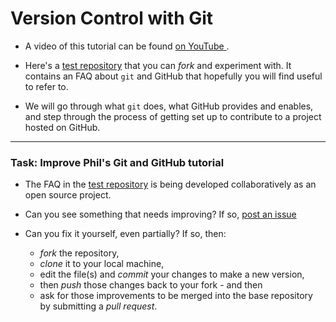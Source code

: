 # Version Control with Git

* A video of this tutorial can be found [on YouTube ](https://www.youtube.com/watch?v=2g9lsbJBPEs).

* Here's a [test repository](https://github.com/drphilmarshall/GettingStarted) that you can *fork* and experiment with. It contains an FAQ about `git` and GitHub that hopefully you will find useful to refer to.

* We will go through what `git` does, what GitHub provides and enables, and step through the process of getting set up to contribute to a project hosted on GitHub.

-----

### Task: Improve Phil's Git and GitHub tutorial

* The FAQ in the [test repository](https://github.com/drphilmarshall/GettingStarted) is being developed collaboratively as an open source project.

* Can you see something that needs improving? If so, [post an issue](https://github.com/drphilmarshall/GettingStarted/issues)

* Can you fix it yourself, even partially? If so, then:

  * *fork* the repository,
  * *clone* it to your local machine,
  * edit the file(s) and *commit* your changes to make a new version,
  * then *push* those changes back to your fork - and then
  * ask for those improvements to be merged into the base repository by submitting a *pull request*.
